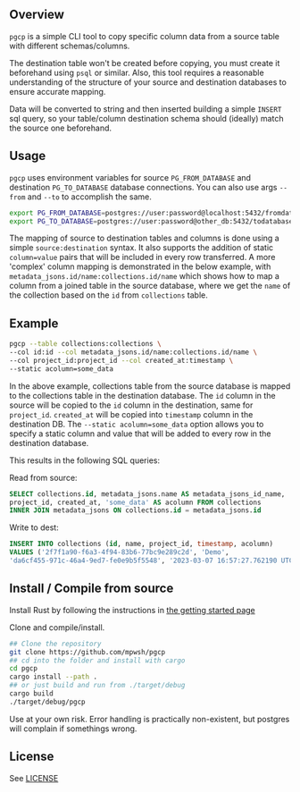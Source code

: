 ## Overview

`pgcp` is a simple CLI tool to copy specific column data from a source table with different schemas/columns.

The destination table won't be created before copying, you must create it beforehand using `psql` or similar. Also, this tool requires a reasonable understanding of the structure of your source and destination databases to ensure accurate mapping.

Data will be converted to string and then inserted building a simple `INSERT` sql query, so your table/column destination schema should (ideally) match the source one beforehand.

## Usage

`pgcp` uses environment variables for source `PG_FROM_DATABASE` and destination `PG_TO_DATABASE` database connections.
You can also use args `--from` and `--to` to accomplish the same.

```bash
export PG_FROM_DATABASE=postgres://user:password@localhost:5432/fromdatabase
export PG_TO_DATABASE=postgres://user:password@other_db:5432/todatabase
```

The mapping of source to destination tables and columns is done using a simple `source:destination` syntax. It also supports the addition of static `column=value` pairs that will be included in every row transferred.
A more 'complex' column mapping is demonstrated in the below example, with `metadata_jsons.id/name:collections.id/name` which shows how to map a column from a joined table in the source database, where we get the `name` of the collection based on the `id` from `collections` table.

## Example

```bash
pgcp --table collections:collections \
--col id:id --col metadata_jsons.id/name:collections.id/name \
--col project_id:project_id --col created_at:timestamp \
--static acolumn=some_data
```

In the above example, collections table from the source database is mapped to the collections table in the destination database. The `id` column in the source will be copied to the `id` column in the destination, same for `project_id`. `created_at` will be copied into `timestamp` column in the destination DB.
The `--static acolumn=some_data` option allows you to specify a static column and value that will be added to every row in the destination database.

This results in the following SQL queries:

Read from source:

```sql
SELECT collections.id, metadata_jsons.name AS metadata_jsons_id_name,
project_id, created_at, 'some_data' AS acolumn FROM collections
INNER JOIN metadata_jsons ON collections.id = metadata_jsons.id
```

Write to dest:

```sql
INSERT INTO collections (id, name, project_id, timestamp, acolumn)
VALUES ('2f7f1a90-f6a3-4f94-83b6-77bc9e289c2d', 'Demo',
'da6cf455-971c-46a4-9ed7-fe0e9b5f5548', '2023-03-07 16:57:27.762190 UTC', 'some_data')
```

## Install / Compile from source

Install Rust by following the instructions in [the getting started page](https://www.rust-lang.org/learn/get-started)

Clone and compile/install.

```bash
## Clone the repository
git clone https://github.com/mpwsh/pgcp
## cd into the folder and install with cargo
cd pgcp
cargo install --path .
## or just build and run from ./target/debug
cargo build
./target/debug/pgcp
```

Use at your own risk. Error handling is practically non-existent, but postgres will complain if somethings wrong.

## License

See [LICENSE](LICENSE)
